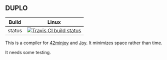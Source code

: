 DUPLO
-----

Build|Linux
---|---
status|[![Travis CI build status](https://travis-ci.org/Wodan58/DUPLO.svg?branch=master)](https://travis-ci.org/Wodan58/DUPLO)

This is a compiler for [42minjoy](https://github.com/Wodan58/42minjoy) and
[Joy](https://github.com/Wodan58/Joy). It minimizes space rather than time.

It needs some testing.
